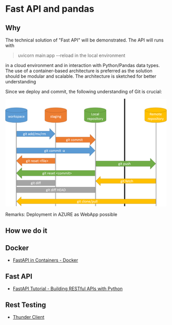 # Fast API and pandas

## Why

The technical solution of "Fast API" will be demonstrated. The API will runs with
> uvicorn main:app --reload
in the local environment



 in a cloud environment and in interaction with Python/Pandas data types. The use of a container-based architecture is preferred as the solution should be modular and scalable. The architecture is sketched for better understanding

Since we deploy and commit, the following understanding of Git is crucial:

![GitHub Workflow](doc/git_workflow.png)

Remarks: Deployment in AZURE as WebApp possible

## How we do it

## Docker

* [FastAPI in Containers - Docker](https://fastapi.tiangolo.com/deployment/docker/)

## Fast API

* [FastAPI Tutorial - Building RESTful APIs with Python](https://www.youtube.com/watch?v=GN6ICac3OXY)

## Rest Testing

* [Thunder Client](https://www.thunderclient.com/)

